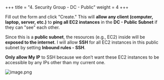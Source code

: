 +++
title = "4. Security Group - DC - Public"
weight = 4
+++


Fill out the form and click "Create." This will **allow any client (computer, laptop, server, etc.)** to **ping all EC2 instances** in the **DC - Public Subnet** if they can "see" each other.


Since this is a **public subnet**, the resources (e.g., EC2) inside will be **exposed to the internet**. I will allow **SSH** for all EC2 instances in this public subnet by setting **Inbound rules - SSH**.


**Only allow My IP** to SSH because we don’t want these EC2 instances to be accessible by any IPs other than my current one.


![image.png](/images/004-iv-setup-vpc-dc-resources/17-228618-image.png)


